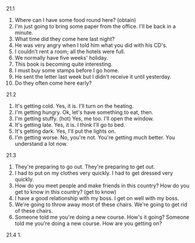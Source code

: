 21.1
  1. Where can I have some food round here? (obtain)
  2. I'm just going to bring some paper from the office. I'll be back in a minute.
  3. What time did they come here last night?
  4. He was very angry when I told him what you did with his CD's.
  5. I couldn't rent a room; all the hotels were full.
  6. We normally have five weeks' holiday.
  7. This book is becoming quite interesting.
  8. I must buy some stamps before I go home.
  9. He sent the letter last week but I didn't receive it until yesterday.
  10. Do they often come here early? 

21.2
  1. It's getting cold.
     Yes, it is. I'll turn on the heating.
  2. I'm getting hungry.
     Ok, let's have something to eat, then.
  3. I'm getting stuffy. (hot)
     Yes, me too. I'll open the window.
  4. It's getting late.
     Yes, it is. I think I'll go to bed.
  5. It's getting dark.
     Yes, I'll put the lights on.
  6. I'm getting worse.
     No, you're not. You're getting much better. You understand a lot now.
     
21.3
  1. They're preparing to go out.
     They're preparing to get out.
  2. I had to put on my clothes very quickly.
     I had to get dressed very quickly.
  3. How do you meet people and make friends in this country?
     How do you get to know in this country? (get to know)
  4. I have a good relationship with my boss.
     I get on well with my boss.
  5. We're going to throw away most of these chairs.
     We're going to get rid of these chairs.
  6. Someone told me you're doing a new course. How's it going?
     Someone told me you're doing a new course. How are you getting on?

  21.4
    1. 
